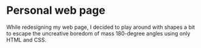 # Personal web page

While redesigning my web page, I decided to play around with shapes a bit to escape the uncreative boredom of mass 180-degree angles using only HTML and CSS.
